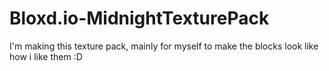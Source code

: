 # Bloxd.io-MidnightTexturePack
I'm making this texture pack, mainly for myself to make the blocks look like how i like them :D
